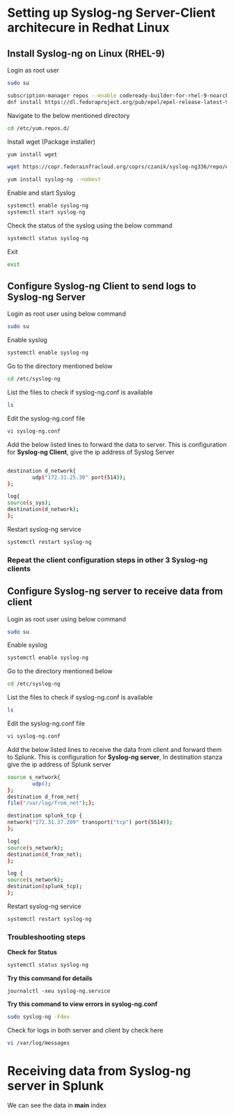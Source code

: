 # Setting up Syslog-ng Server-Client architecure in Redhat Linux

## Install Syslog-ng on Linux (RHEL-9)
Login as root user
```bash
sudo su
```

```bash
subscription-manager repos --enable codeready-builder-for-rhel-9-noarch-rpms
dnf install https://dl.fedoraproject.org/pub/epel/epel-release-latest-9.noarch.rpm
```
Navigate to the below mentioned directory

```bash
cd /etc/yum.repos.d/
```

Install wget (Package installer)

```bash
yum install wget
```


```bash
wget https://copr.fedorainfracloud.org/coprs/czanik/syslog-ng336/repo/epel-8/czanik-syslog-ng41-epel-8.repo
```
```bash
yum install syslog-ng --nobest
```

Enable and start Syslog

```bash
systemctl enable syslog-ng
systemctl start syslog-ng
```
Check the status of the syslog using the below command

```bash
systemctl status syslog-ng
```
Exit
```bash
exit
```

## Configure Syslog-ng Client to send logs to Syslog-ng Server

Login as root user using below command

```bash
sudo su
```
 

Enable syslog 

```bash
systemctl enable syslog-ng
```


Go to the directory mentioned below

```bash
cd /etc/syslog-ng
```

List the files to check if syslog-ng.conf is available

```bash
ls
```

Edit the syslog-ng.conf file

```bash
vi syslog-ng.conf
```
Add the below listed lines to forward the data to server. This is configuration for **Syslog-ng Client**, give the ip address of Syslog Server
```bash

destination d_network{
        udp("172.31.25.30" port(514));
};

log{
source(s_sys);
destination(d_network);
};
```


Restart syslog-ng service

```bash
systemctl restart syslog-ng
```
### Repeat the client configuration steps in other 3 Syslog-ng clients

## Configure Syslog-ng server to receive data from client

Login as root user using below command
```bash
sudo su
```
 
Enable syslog
```bash
systemctl enable syslog-ng
```

Go to the directory mentioned below
```bash
cd /etc/syslog-ng
```

List the files to check if syslog-ng.conf is available

```bash
ls
```

Edit the syslog-ng.conf file

```bash
vi syslog-ng.conf
```

Add the below listed lines to receive the data from client and forward them to Splunk. This is configuration for **Syslog-ng server**, In destination stanza give the ip address of Splunk server
```bash
source s_network{
        udp();
};
destination d_from_net{
file("/var/log/from_net");};

destination splunk_tcp {
network("172.31.37.209" transport("tcp") port(5514));
};

log{
source(s_network);
destination(d_from_net);
};

log {
source(s_network);
destination(splunk_tcp);
};

```


Restart syslog-ng service
```bash
systemctl restart syslog-ng
```

### Troubleshooting steps
**Check for Status**
```bash
systemctl status syslog-ng
```
**Try this command for details**
```
journalctl -xeu syslog-ng.service
```

**Try this command to view errors in syslog-ng.conf**
```bash
sudo syslog-ng -Fdev
```

Check for logs in both server and client by check here
```bash
vi /var/log/messages
```
# Receiving data from Syslog-ng server in Splunk

We can see the data in **main** index
